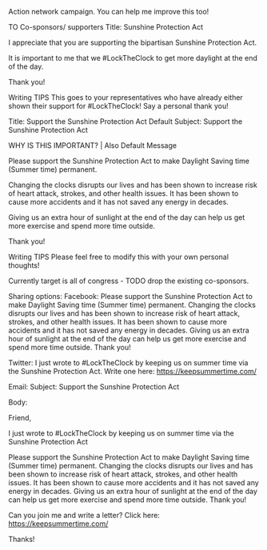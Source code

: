 Action network campaign. You can help me improve this too!

TO Co-sponsors/ supporters
Title: Sunshine Protection Act

I appreciate that you are supporting the bipartisan Sunshine Protection Act. 

It is important to me that we #LockTheClock to get more daylight at the end of the day.

Thank you!

Writing TIPS
This goes to your representatives​ who have already either shown their support for #LockTheClock!  Say a personal thank you!





Title: Support the Sunshine Protection Act
Default Subject: Support the Sunshine Protection Act

WHY IS THIS IMPORTANT?  | Also Default Message

Please support the Sunshine Protection Act to make Daylight Saving time (Summer time) permanent.

Changing the clocks disrupts our lives and has been shown to increase risk of heart attack, strokes, and other health issues.  It has been shown to cause more accidents and it has not saved any energy in decades.

Giving us an extra hour of sunlight at the end of the day can help us get more exercise and spend more time outside.

Thank you!


Writing TIPS
Please feel free to modify this with your own personal thoughts!




Currently target is all of congress - TODO drop the existing co-sponsors.

Sharing options:
Facebook:
Please support the Sunshine Protection Act to make Daylight Saving time (Summer time) permanent. Changing the clocks disrupts our lives and has been shown to increase risk of heart attack, strokes, and other health issues.  It has been shown to cause more accidents and it has not saved any energy in decades.   Giving us an extra hour of sunlight at the end of the day can help us get more exercise and spend more time outside. Thank you!  

Twitter:
I just wrote to #LockTheClock by keeping us on summer time via the Sunshine Protection Act. Write one here: https://keepsummertime.com/


Email:
Subject: Support the Sunshine Protection Act

Body:

Friend,

I just wrote to #LockTheClock by keeping us on summer time via the Sunshine Protection Act

Please support the Sunshine Protection Act to make Daylight Saving time (Summer time) permanent. Changing the clocks disrupts our lives and has been shown to increase risk of heart attack, strokes, and other health issues. It has been shown to cause more accidents and it has not saved any energy in decades. Giving us an extra hour of sunlight at the end of the day can help us get more exercise and spend more time outside. Thank you!

Can you join me and write a letter? Click here: https://keepsummertime.com/

Thanks!


